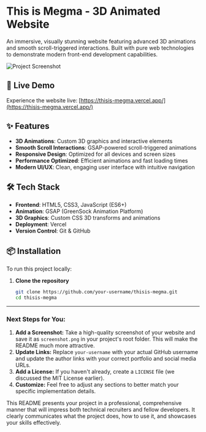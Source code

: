 # This is Megma - 3D Animated Website

An immersive, visually stunning website featuring advanced 3D animations and smooth scroll-triggered interactions. Built with pure web technologies to demonstrate modern front-end development capabilities.

![Project Screenshot]([./Megma.png]) <!-- Add a screenshot later -->

## 🚀 Live Demo

Experience the website live: [https://thisis-megma.vercel.app/](https://thisis-megma.vercel.app/)

## ✨ Features

- **3D Animations**: Custom 3D graphics and interactive elements
- **Smooth Scroll Interactions**: GSAP-powered scroll-triggered animations
- **Responsive Design**: Optimized for all devices and screen sizes
- **Performance Optimized**: Efficient animations and fast loading times
- **Modern UI/UX**: Clean, engaging user interface with intuitive navigation

## 🛠️ Tech Stack

- **Frontend**: HTML5, CSS3, JavaScript (ES6+)
- **Animation**: GSAP (GreenSock Animation Platform)
- **3D Graphics**: Custom CSS 3D transforms and animations
- **Deployment**: Vercel
- **Version Control**: Git & GitHub

## 📦 Installation

To run this project locally:

1. **Clone the repository**
   ```bash
   git clone https://github.com/your-username/thisis-megma.git
   cd thisis-megma

---

### **Next Steps for You:**

1.  **Add a Screenshot:** Take a high-quality screenshot of your website and save it as `screenshot.png` in your project's root folder. This will make the README much more attractive.
2.  **Update Links:** Replace `your-username` with your actual GitHub username and update the author links with your correct portfolio and social media URLs.
3.  **Add a License:** If you haven't already, create a `LICENSE` file (we discussed the MIT License earlier).
4.  **Customize:** Feel free to adjust any sections to better match your specific implementation details.

This README presents your project in a professional, comprehensive manner that will impress both technical recruiters and fellow developers. It clearly communicates what the project does, how to use it, and showcases your skills effectively.
